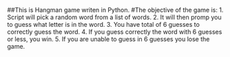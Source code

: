 ##This is Hangman game writen in Python.
#The objective of the game is:
    1. Script will pick a random word from a list of words.
    2. It will then promp you to guess what letter is in the word. 
    3. You have total of 6 guesses to correctly guess the word. 
    4. If you guess correctly the word with 6 guesses or less, you win.
    5. If you are unable to guess in 6 guesses you lose the game. 